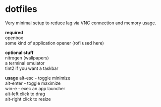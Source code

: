 # dotfiles  
Very minimal setup to reduce lag via VNC connection and memory usage.  

**required**  
openbox  
some kind of application opener (rofi used here)  

**optional stuff**  
nitrogen (wallpapers)  
a terminal emulator  
tint2 if you want a taskbar  

**usage**
alt-esc - toggle minimize  
alt-enter - toggle maximize  
win-e - exec an app launcher  
alt-left click to drag  
alt-right click to resize  
